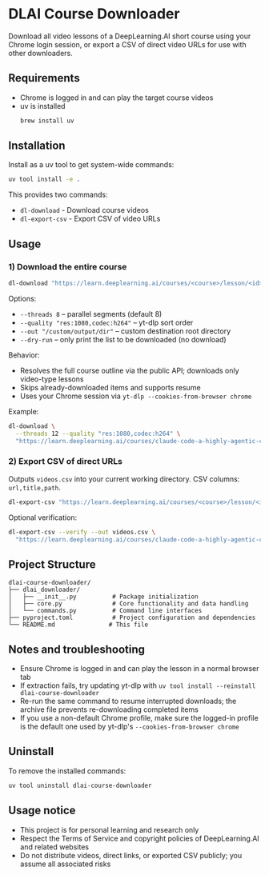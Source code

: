 # DLAI Course Downloader

Download all video lessons of a DeepLearning.AI short course using your Chrome login session, or export a CSV of direct video URLs for use with other downloaders.

## Requirements

- Chrome is logged in and can play the target course videos
- uv is installed
  ```bash
  brew install uv
  ```

## Installation

Install as a uv tool to get system-wide commands:

```bash
uv tool install -e .
```

This provides two commands:
- `dl-download` - Download course videos
- `dl-export-csv` - Export CSV of video URLs

## Usage

### 1) Download the entire course

```bash
dl-download "https://learn.deeplearning.ai/courses/<course>/lesson/<id>/<slug>"
```

Options:
- `--threads 8` – parallel segments (default 8)
- `--quality "res:1080,codec:h264"` – yt-dlp sort order
- `--out "/custom/output/dir"` – custom destination root directory
- `--dry-run` – only print the list to be downloaded (no download)

Behavior:
- Resolves the full course outline via the public API; downloads only video-type lessons
- Skips already-downloaded items and supports resume
- Uses your Chrome session via `yt-dlp --cookies-from-browser chrome`

Example:
```bash
dl-download \
  --threads 12 --quality "res:1080,codec:h264" \
  "https://learn.deeplearning.ai/courses/claude-code-a-highly-agentic-coding-assistant/lesson/66b35/introduction"
```

### 2) Export CSV of direct URLs

Outputs `videos.csv` into your current working directory. CSV columns: `url,title,path`.

```bash
dl-export-csv "https://learn.deeplearning.ai/courses/<course>/lesson/<id>/<slug>"
```

Optional verification:
```bash
dl-export-csv --verify --out videos.csv \
  "https://learn.deeplearning.ai/courses/claude-code-a-highly-agentic-coding-assistant/lesson/66b35/introduction"
```

## Project Structure

```
dlai-course-downloader/
├── dlai_downloader/
│   ├── __init__.py          # Package initialization
│   ├── core.py              # Core functionality and data handling
│   └── commands.py          # Command line interfaces
├── pyproject.toml           # Project configuration and dependencies
└── README.md               # This file
```

## Notes and troubleshooting

- Ensure Chrome is logged in and can play the lesson in a normal browser tab
- If extraction fails, try updating yt-dlp with `uv tool install --reinstall dlai-course-downloader`
- Re-run the same command to resume interrupted downloads; the archive file prevents re-downloading completed items
- If you use a non-default Chrome profile, make sure the logged-in profile is the default one used by yt-dlp's `--cookies-from-browser chrome`

## Uninstall

To remove the installed commands:

```bash
uv tool uninstall dlai-course-downloader
```

## Usage notice

- This project is for personal learning and research only
- Respect the Terms of Service and copyright policies of DeepLearning.AI and related websites
- Do not distribute videos, direct links, or exported CSV publicly; you assume all associated risks